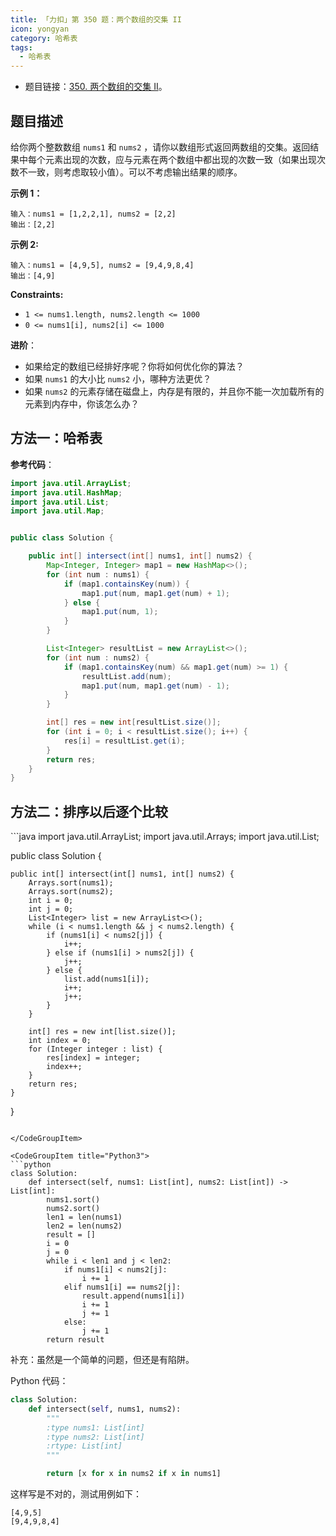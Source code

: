 ```yaml
---
title: 「力扣」第 350 题：两个数组的交集 II
icon: yongyan
category: 哈希表
tags:
  - 哈希表
---
```


+ 题目链接：[350. 两个数组的交集 II](https://leetcode-cn.com/problems/intersection-of-two-arrays-ii/)。

## 题目描述

给你两个整数数组 `nums1` 和 `nums2` ，请你以数组形式返回两数组的交集。返回结果中每个元素出现的次数，应与元素在两个数组中都出现的次数一致（如果出现次数不一致，则考虑取较小值）。可以不考虑输出结果的顺序。

**示例 1：**

```
输入：nums1 = [1,2,2,1], nums2 = [2,2]
输出：[2,2]
```

**示例 2:**

```
输入：nums1 = [4,9,5], nums2 = [9,4,9,8,4]
输出：[4,9]
```



**Constraints:**

- `1 <= nums1.length, nums2.length <= 1000`
- `0 <= nums1[i], nums2[i] <= 1000`

**进阶**：

- 如果给定的数组已经排好序呢？你将如何优化你的算法？
- 如果 `nums1` 的大小比 `nums2` 小，哪种方法更优？
- 如果 `nums2` 的元素存储在磁盘上，内存是有限的，并且你不能一次加载所有的元素到内存中，你该怎么办？

## 方法一：哈希表

**参考代码**：

```java
import java.util.ArrayList;
import java.util.HashMap;
import java.util.List;
import java.util.Map;


public class Solution {

    public int[] intersect(int[] nums1, int[] nums2) {
        Map<Integer, Integer> map1 = new HashMap<>();
        for (int num : nums1) {
            if (map1.containsKey(num)) {
                map1.put(num, map1.get(num) + 1);
            } else {
                map1.put(num, 1);
            }
        }

        List<Integer> resultList = new ArrayList<>();
        for (int num : nums2) {
            if (map1.containsKey(num) && map1.get(num) >= 1) {
                resultList.add(num);
                map1.put(num, map1.get(num) - 1);
            }
        }

        int[] res = new int[resultList.size()];
        for (int i = 0; i < resultList.size(); i++) {
            res[i] = resultList.get(i);
        }
        return res;
    }
}
```

## 方法二：排序以后逐个比较

<CodeGroup>
<CodeGroupItem title="Java">
```java
import java.util.ArrayList;
import java.util.Arrays;
import java.util.List;

public class Solution {

    public int[] intersect(int[] nums1, int[] nums2) {
        Arrays.sort(nums1);
        Arrays.sort(nums2);
        int i = 0;
        int j = 0;
        List<Integer> list = new ArrayList<>();
        while (i < nums1.length && j < nums2.length) {
            if (nums1[i] < nums2[j]) {
                i++;
            } else if (nums1[i] > nums2[j]) {
                j++;
            } else {
                list.add(nums1[i]);
                i++;
                j++;
            }
        }

        int[] res = new int[list.size()];
        int index = 0;
        for (Integer integer : list) {
            res[index] = integer;
            index++;
        }
        return res;
    }
}
```

</CodeGroupItem>

<CodeGroupItem title="Python3">
```python
class Solution:
    def intersect(self, nums1: List[int], nums2: List[int]) -> List[int]:
        nums1.sort()
        nums2.sort()
        len1 = len(nums1)
        len2 = len(nums2)
        result = []
        i = 0
        j = 0
        while i < len1 and j < len2:
            if nums1[i] < nums2[j]:
                i += 1
            elif nums1[i] == nums2[j]:
                result.append(nums1[i])
                i += 1
                j += 1
            else:
                j += 1
        return result
```
</CodeGroupItem>
</CodeGroup>


补充：虽然是一个简单的问题，但还是有陷阱。

Python 代码：

```python
class Solution:
    def intersect(self, nums1, nums2):
        """
        :type nums1: List[int]
        :type nums2: List[int]
        :rtype: List[int]
        """

        return [x for x in nums2 if x in nums1]
```

这样写是不对的，测试用例如下：

```
[4,9,5]
[9,4,9,8,4]
```

